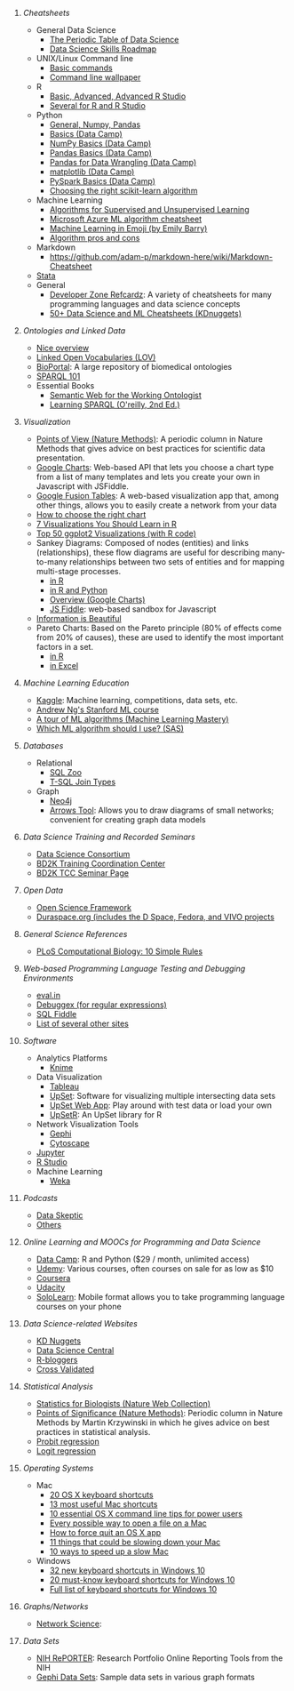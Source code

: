 1.  *Cheatsheets*
	* General Data Science
		* [The Periodic Table of Data Science](https://www.r-bloggers.com/the-periodic-table-of-data-science/)
		* [Data Science Skills Roadmap](http://api.ning.com/files/v2lbj4A*dlMuI7BO2vXgjbXm0e78NLOMco1IbpI9fdUKH9Thb3oxWs8MsgCA7nUTU8rwrROiYonP7csIDFOFN9Oa4MPAaqa6/RoadtoDataScientistGraphic.png)
	* UNIX/Linux Command line
		* [Basic commands](http://learntocodewith.me/command-line/unix-command-cheat-sheet/)
		* [Command line wallpaper](http://osxdaily.com/2010/10/01/command-line-cheat-sheet-background/)
	* R
		* [Basic, Advanced, Advanced R Studio](http://www.datasciencefree.com/cheatsheets.html)
		* [Several for R and R Studio](https://www.rstudio.com/resources/cheatsheets/)
	* Python
		* [General, Numpy, Pandas](http://www.datasciencefree.com/cheatsheets.html)
		* [Basics (Data Camp)](https://s3.amazonaws.com/assets.datacamp.com/blog_assets/PythonForDataScience.pdf)
		* [NumPy Basics (Data Camp)](https://s3.amazonaws.com/assets.datacamp.com/blog_assets/Numpy_Python_Cheat_Sheet.pdf)
		* [Pandas Basics (Data Camp)](https://s3.amazonaws.com/assets.datacamp.com/blog_assets/PandasPythonForDataScience.pdf)
		* [Pandas for Data Wrangling (Data Camp)](https://s3.amazonaws.com/assets.datacamp.com/blog_assets/Python_Pandas_Cheat_Sheet_2.pdf)
		* [matplotlib (Data Camp)](https://s3.amazonaws.com/assets.datacamp.com/blog_assets/Python_Matplotlib_Cheat_Sheet.pdf)
		* [PySpark Basics (Data Camp)](https://s3.amazonaws.com/assets.datacamp.com/blog_assets/PySpark_Cheat_Sheet_Python.pdf)
		* [Choosing the right scikit-learn algorithm](http://scikit-learn.org/stable/tutorial/machine_learning_map/)
	* Machine Learning
		* [Algorithms for Supervised and Unsupervised Learning](http://eferm.com/wp-content/uploads/2011/05/cheat3.pdf)
		* [Microsoft Azure ML algorithm cheatsheet](https://docs.microsoft.com/en-us/azure/machine-learning/machine-learning-algorithm-cheat-sheet)
		* [Machine Learning in Emoji (by Emily Barry)](http://www.emilyinamillion.me/blog/2016/5/30/the-making-of-a-cheatsheet-emoji-edition)
		* [Algorithm pros and cons](http://www.lauradhamilton.com/machine-learning-algorithm-cheat-sheet)
	* Markdown
		* https://github.com/adam-p/markdown-here/wiki/Markdown-Cheatsheet
	* [Stata](http://geocenter.github.io/StataTraining/portfolio/01_resource/)
	* General
		* [Developer Zone Refcardz](https://dzone.com/refcardz): A variety of cheatsheets for many programming languages and data science concepts
		* [50+ Data Science and ML Cheatsheets (KDnuggets)](http://www.kdnuggets.com/2015/07/good-data-science-machine-learning-cheat-sheets.html)

2. *Ontologies and Linked Data*
	* [Nice overview](http://ontology-linked-data.wikispaces.asu.edu/Home)
	* [Linked Open Vocabularies (LOV)](http://lov.okfn.org/dataset/lov/)
	* [BioPortal](http://bioportal.bioontology.org): A large repository of biomedical ontologies
	* [SPARQL 101](http://www.cambridgesemantics.com/semantic-university/sparql-101)
	* Essential Books
		* [Semantic Web for the Working Ontologist](https://www.amazon.com/Semantic-Working-Ontologist-Second-Edition/dp/0123859654/ref=pd_sim_14_4)
		* [Learning SPARQL (O'reilly, 2nd Ed.)](https://www.amazon.com/Learning-SPARQL-Querying-Updating-1-1/dp/1449371434/ref=sr_1_1?s=books&ie=UTF8&qid=1494307081&sr=1-1&keywords=sparql)

3. *Visualization*
	* [Points of View (Nature Methods)](http://mkweb.bcgsc.ca/pointsofview/): A periodic column in Nature Methods that gives advice on best practices for scientific data presentation.
	* [Google Charts](https://jsfiddle.net/je7tktp8/1/): Web-based API that lets you choose a chart type from a list of many templates and lets you create your own in Javascript with JSFiddle.
	* [Google Fusion Tables](https://sites.google.com/site/fusiontablestalks/stories): A web-based visualization app that, among other things, allows you to easily create a network from your data
	* [How to choose the right chart](https://eazybi.com/static/img/blog_page/posts/2016_03_01/chart-selection-diagram.png)
	* [7 Visualizations You Should Learn in R](https://www.r-bloggers.com/7-visualizations-you-should-learn-in-r/)
	* [Top 50 ggplot2 Visualizations (with R code)](http://r-statistics.co/Top50-Ggplot2-Visualizations-MasterList-R-Code.html)
	* Sankey Diagrams: Composed of nodes (entities) and links (relationships), these flow diagrams are useful for describing many-to-many relationships between two sets of entities and for mapping multi-stage processes.   
		* [in R](https://www.r-bloggers.com/creating-custom-sankey-diagrams-using-r/amp/)
		* [in R and Python](https://www.r-bloggers.com/experimenting-with-sankey-diagrams-in-r-and-python/amp/)
		* [Overview (Google Charts)](https://developers.google.com/chart/interactive/docs/gallery/sankey)
		* [JS Fiddle](https://jsfiddle.net/je7tktp8/1/): web-based sandbox for Javascript
	* [Information is Beautiful](http://www.informationisbeautiful.net)
	* Pareto Charts: Based on the Pareto principle (80% of effects come from 20% of causes), these are used to identify the most important factors in a set.
		* [in R](https://www.r-bloggers.com/pareto-charts-in-r/)
		* [in Excel](http://www.excel-easy.com/examples/pareto-chart.html)

4. *Machine Learning Education*
	* [Kaggle](https://www.kaggle.com): Machine learning, competitions, data sets, etc.
	* [Andrew Ng's Stanford ML course](http://cs229.stanford.edu/materials.html)
	* [A tour of ML algorithms (Machine Learning Mastery)](http://machinelearningmastery.com/a-tour-of-machine-learning-algorithms/)
	* [Which ML algorithm should I use? (SAS)](http://blogs.sas.com/content/subconsciousmusings/2017/04/12/machine-learning-algorithm-use/)

5. *Databases*
	* Relational
		* [SQL Zoo](http://sqlzoo.net/wiki/SQL_Tutorial)
		* [T-SQL Join Types](http://stevestedman.com/wp-content/uploads/joinTypeThumbnail1.png)
	* Graph
		* [Neo4j](https://neo4j.com)
		* [Arrows Tool](http://www.apcjones.com/arrows/): Allows you to draw diagrams of small networks; convenient for creating graph data models 
 
6. *Data Science Training and Recorded Seminars*
	* [Data Science Consortium](http://datascienceconsortium.org)
	* [BD2K Training Coordination Center](http://bigdatau.org)
	* [BD2K TCC Seminar Page](http://www.bigdatau.org/data-science-seminars)

8. *Open Data*
	* [Open Science Framework](https://osf.io)
	* [Duraspace.org (includes the D Space, Fedora, and VIVO projects](http://duraspace.org)

9. *General Science References*
	* [PLoS Computational Biology: 10 Simple Rules](http://collections.plos.org/ten-simple-rules)

10. *Web-based Programming Language Testing and Debugging Environments*
	* [eval.in](https://eval.in)
	* [Debuggex (for regular expressions)](https://www.debuggex.com)
	* [SQL Fiddle](http://sqlfiddle.com)
	* [List of several other sites](http://www.hongkiat.com/blog/tools-to-coding-online/)
	
11. *Software*
	* Analytics Platforms
		* [Knime](https://www.knime.org)
	* Data Visualization
		* [Tableau](https://www.tableau.com/)
		* [UpSet](http://caleydo.org/tools/upset/): Software for visualizing multiple intersecting data sets
		* [UpSet Web App](http://vcg.github.io/upset/?dataset=0&duration=1000&orderBy=subsetSize&grouping=groupByIntersectionSize&selection=): Play around with test data or load your own
		* [UpSetR](https://github.com/hms-dbmi/UpSetR/): An UpSet library for R
	* Network Visualization Tools
		* [Gephi](https://gephi.org)
		* [Cytoscape](http://www.cytoscape.org)
	* [Jupyter](http://jupyter.org)
	* [R Studio](https://www.rstudio.com)
	* Machine Learning
		* [Weka](http://www.cs.waikato.ac.nz/~ml/weka/)

12. *Podcasts*
	* [Data Skeptic](https://dataskeptic.com)
	* [Others](https://medium.com/startup-grind/the-10-best-ai-data-science-and-machine-learning-podcasts-d7495cfb127c#.laarpxka9)

13. *Online Learning and MOOCs for Programming and Data Science*
	* [Data Camp](https://www.datacamp.com): R and Python ($29 / month, unlimited access)
	* [Udemy](https://www.udemy.com): Various courses, often courses on sale for as low as $10
	* [Coursera](https://www.coursera.org/browse/data-science) 
	* [Udacity](https://www.udacity.com/courses/data-science)
	* [SoloLearn](https://www.sololearn.com/Courses/): Mobile format allows you to take programming language courses on your phone

14. *Data Science-related Websites*
	* [KD Nuggets](http://www.kdnuggets.com)
	* [Data Science Central](http://www.datasciencecentral.com) 
	* [R-bloggers](https://www.r-bloggers.com) 
	* [Cross Validated](http://stats.stackexchange.com) 

15. *Statistical Analysis*
	* [Statistics for Biologists (Nature Web Collection)](https://www.nature.com/collections/qghhqm/pointsofsignificance)
	* [Points of Significance (Nature Methods)](http://mkweb.bcgsc.ca/pointsofsignificance/): Periodic column in Nature Methods by Martin Krzywinski in which he gives advice on best practices in statistical analysis.
	* [Probit regression](http://www.ats.ucla.edu/stat/r/dae/probit.htm)
	* [Logit regression](http://www.ats.ucla.edu/stat/r/dae/logit.htm)
	
16. *Operating Systems*
	* Mac
		* [20 OS X keyboard shortcuts](http://bgr.com/2016/02/14/secret-os-x-keyboard-shortcuts/)
		* [13 most useful Mac shortcuts](http://www.businessinsider.com/useful-apple-mac-keyboard-shortcuts-os-x2016-1)
		* [10 essential OS X command line tips for power users](http://www.itworld.com/article/3029204/macs/10-essential-os-x-command-line-tips-for-power-users.html?amp&amp&amp&amp&amp&idg_eid=1c421af490830136e8a49f1fe94cdc2c&token=%23tk.ITWNLE_nlt_itworld_today_2016-02-03)
		* [Every possible way to open a file on a Mac](http://www.mackungfu.org/every-possible-way-to-open-a-file-on-mac-os-x)
		* [How to force quit an OS X app](https://www.macobserver.com/tmo/article/frozen-how-to-force-quit-an-os-x-app-showing-a-spinning-beachball-of-death)
		* [11 things that could be slowing down your Mac](http://www.businessinsider.com/slow-mac-2015-10)
		* [10 ways to speed up a slow Mac](https://www.howtogeek.com/228180/10-quick-ways-to-speed-up-a-slow-mac/)
	* Windows
		* [32 new keyboard shortcuts in Windows 10](https://www.howtogeek.com/198122/32-new-keyboard-shortcuts-in-the-windows-10-technical-preview/)
		* [20 must-know keyboard shortcuts for Windows 10](http://www.pcworld.com/article/2975931/windows/20-must-know-keyboard-shortcuts-for-windows-10.html)
		* [Full list of keyboard shortcuts for Windows 10](https://www.onmsft.com/news/heres-full-list-keyboard-shortcuts-windows-10)

17. *Graphs/Networks*
	* [Network Science](http://barabasi.com/book/network-science): 

18. *Data Sets*
	* [NIH RePORTER](https://projectreporter.nih.gov/reporter.cfm): Research Portfolio Online Reporting Tools from the NIH
	* [Gephi Data Sets](https://github.com/gephi/gephi/wiki/Datasets): Sample data sets in various graph formats